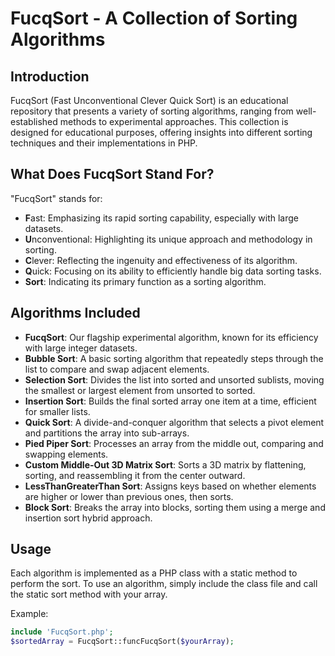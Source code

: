# FucqSort - A Collection of Sorting Algorithms

## Introduction

FucqSort (Fast Unconventional Clever Quick Sort) is an educational repository that presents a variety of sorting algorithms, ranging from well-established methods to experimental approaches. This collection is designed for educational purposes, offering insights into different sorting techniques and their implementations in PHP.

## What Does FucqSort Stand For?

"FucqSort" stands for:
- **F**ast: Emphasizing its rapid sorting capability, especially with large datasets.
- **U**nconventional: Highlighting its unique approach and methodology in sorting.
- **C**lever: Reflecting the ingenuity and effectiveness of its algorithm.
- **Q**uick: Focusing on its ability to efficiently handle big data sorting tasks.
- **Sort**: Indicating its primary function as a sorting algorithm.

## Algorithms Included

- **FucqSort**: Our flagship experimental algorithm, known for its efficiency with large integer datasets.
- **Bubble Sort**: A basic sorting algorithm that repeatedly steps through the list to compare and swap adjacent elements.
- **Selection Sort**: Divides the list into sorted and unsorted sublists, moving the smallest or largest element from unsorted to sorted.
- **Insertion Sort**: Builds the final sorted array one item at a time, efficient for smaller lists.
- **Quick Sort**: A divide-and-conquer algorithm that selects a pivot element and partitions the array into sub-arrays.
- **Pied Piper Sort**: Processes an array from the middle out, comparing and swapping elements.
- **Custom Middle-Out 3D Matrix Sort**: Sorts a 3D matrix by flattening, sorting, and reassembling it from the center outward.
- **LessThanGreaterThan Sort**: Assigns keys based on whether elements are higher or lower than previous ones, then sorts.
- **Block Sort**: Breaks the array into blocks, sorting them using a merge and insertion sort hybrid approach.

## Usage

Each algorithm is implemented as a PHP class with a static method to perform the sort. To use an algorithm, simply include the class file and call the static sort method with your array.

Example:
```php
include 'FucqSort.php';
$sortedArray = FucqSort::funcFucqSort($yourArray);
```
